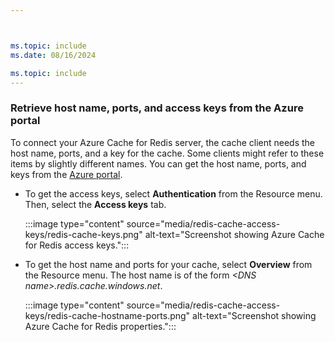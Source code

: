 ```yaml
---



ms.topic: include
ms.date: 08/16/2024

ms.topic: include
---
```


### Retrieve host name, ports, and access keys from the Azure portal

To connect your Azure Cache for Redis server, the cache client needs the host name, ports, and a key for the cache. Some clients might refer to these items by slightly different names. You can get the host name, ports, and keys from the [Azure portal](https://portal.azure.com).

- To get the access keys, select **Authentication** from the Resource menu. Then, select the **Access keys** tab.
  
  :::image type="content" source="media/redis-cache-access-keys/redis-cache-keys.png" alt-text="Screenshot showing Azure Cache for Redis access keys.":::

- To get the host name and ports for your cache, select **Overview** from the Resource menu. The host name is of the form *\<DNS name>.redis.cache.windows.net*.

  :::image type="content" source="media/redis-cache-access-keys/redis-cache-hostname-ports.png" alt-text="Screenshot showing Azure Cache for Redis properties.":::
